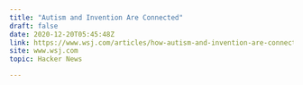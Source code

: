 ```yaml
---
title: "Autism and Invention Are Connected"
draft: false
date: 2020-12-20T05:45:48Z
link: https://www.wsj.com/articles/how-autism-and-invention-are-connected-11607749260?utm_medium=RSS&utm_source=hune
site: www.wsj.com
topic: Hacker News  

---
```


